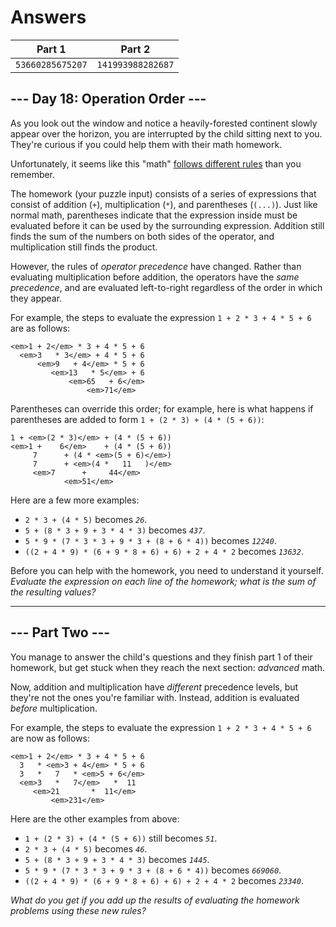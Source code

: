 # Answers

|      Part 1      |      Part 2       |
| ---------------- | ----------------- |
| `53660285675207` | `141993988282687` |

## --- Day 18: Operation Order ---

As you look out the window and notice a heavily-forested continent slowly appear over the horizon, you are interrupted by the child sitting next to you. They're curious if you could help them with their math homework.

Unfortunately, it seems like this "math" [follows different rules](https://www.youtube.com/watch?v=3QtRK7Y2pPU&t=15) than you remember.

The homework (your puzzle input) consists of a series of expressions that consist of addition (`+`), multiplication (`*`), and parentheses (`(...)`). Just like normal math, parentheses indicate that the expression inside must be evaluated before it can be used by the surrounding expression. Addition still finds the sum of the numbers on both sides of the operator, and multiplication still finds the product.

However, the rules of _operator precedence_ have changed. Rather than evaluating multiplication before addition, the operators have the _same precedence_, and are evaluated left-to-right regardless of the order in which they appear.

For example, the steps to evaluate the expression `1 + 2 * 3 + 4 * 5 + 6` are as follows:

```
<em>1 + 2</em> * 3 + 4 * 5 + 6
  <em>3   * 3</em> + 4 * 5 + 6
      <em>9   + 4</em> * 5 + 6
         <em>13   * 5</em> + 6
             <em>65   + 6</em>
                 <em>71</em>
```

Parentheses can override this order; for example, here is what happens if parentheses are added to form `1 + (2 * 3) + (4 * (5 + 6))`:

```
1 + <em>(2 * 3)</em> + (4 * (5 + 6))
<em>1 +    6</em>    + (4 * (5 + 6))
     7      + (4 * <em>(5 + 6)</em>)
     7      + <em>(4 *   11   )</em>
     <em>7      +     44</em>
            <em>51</em>
```

Here are a few more examples:

* `2 * 3 + (4 * 5)` becomes _`26`_.
* `5 + (8 * 3 + 9 + 3 * 4 * 3)` becomes _`437`_.
* `5 * 9 * (7 * 3 * 3 + 9 * 3 + (8 + 6 * 4))` becomes _`12240`_.
* `((2 + 4 * 9) * (6 + 9 * 8 + 6) + 6) + 2 + 4 * 2` becomes _`13632`_.

Before you can help with the homework, you need to understand it yourself. _Evaluate the expression on each line of the homework; what is the sum of the resulting values?_

-----------------

## --- Part Two ---

You manage to answer the child's questions and they finish part 1 of their homework, but get stuck when they reach the next section: _advanced_ math.

Now, addition and multiplication have _different_ precedence levels, but they're not the ones you're familiar with. Instead, addition is evaluated _before_ multiplication.

For example, the steps to evaluate the expression `1 + 2 * 3 + 4 * 5 + 6` are now as follows:

```
<em>1 + 2</em> * 3 + 4 * 5 + 6
  3   * <em>3 + 4</em> * 5 + 6
  3   *   7   * <em>5 + 6</em>
  <em>3   *   7</em>   *  11
     <em>21       *  11</em>
         <em>231</em>
```

Here are the other examples from above:

* `1 + (2 * 3) + (4 * (5 + 6))` still becomes _`51`_.
* `2 * 3 + (4 * 5)` becomes _`46`_.
* `5 + (8 * 3 + 9 + 3 * 4 * 3)` becomes _`1445`_.
* `5 * 9 * (7 * 3 * 3 + 9 * 3 + (8 + 6 * 4))` becomes _`669060`_.
* `((2 + 4 * 9) * (6 + 9 * 8 + 6) + 6) + 2 + 4 * 2` becomes _`23340`_.

_What do you get if you add up the results of evaluating the homework problems using these new rules?_